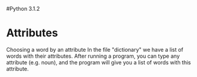 #Python 3.1.2
# Attributes
Choosing a word by an attribute
In the file "dictionary" we have a list of words with their attributes. 
After running a program, you can type any attribute (e.g. noun), and the program will give you a list of words with this attribute.
